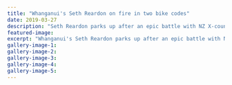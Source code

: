 ```yaml
---
title: "Whanganui's Seth Reardon on fire in two bike codes"
date: 2019-03-27
description: "Seth Reardon parks up after an epic battle with NZ X-country series leader Jason Dickey (58) & third placegetter..."
featured-image: 
excerpt: "Whanganui's Seth Reardon parks up after an epic battle with NZ X-country series leader Jason Dickey (58) and Sunday's third placegetter Brandon Given (5)."
gallery-image-1: 
gallery-image-2: 
gallery-image-3: 
gallery-image-4: 
gallery-image-5: 
---
```

